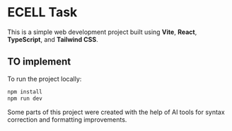 # ECELL Task

This is a simple web development project built using **Vite**, **React**, **TypeScript**, and **Tailwind CSS**.

## TO implement

To run the project locally:

```bash
npm install
npm run dev

```
Some parts of this project were created with the help of AI tools for syntax correction and formatting improvements.
